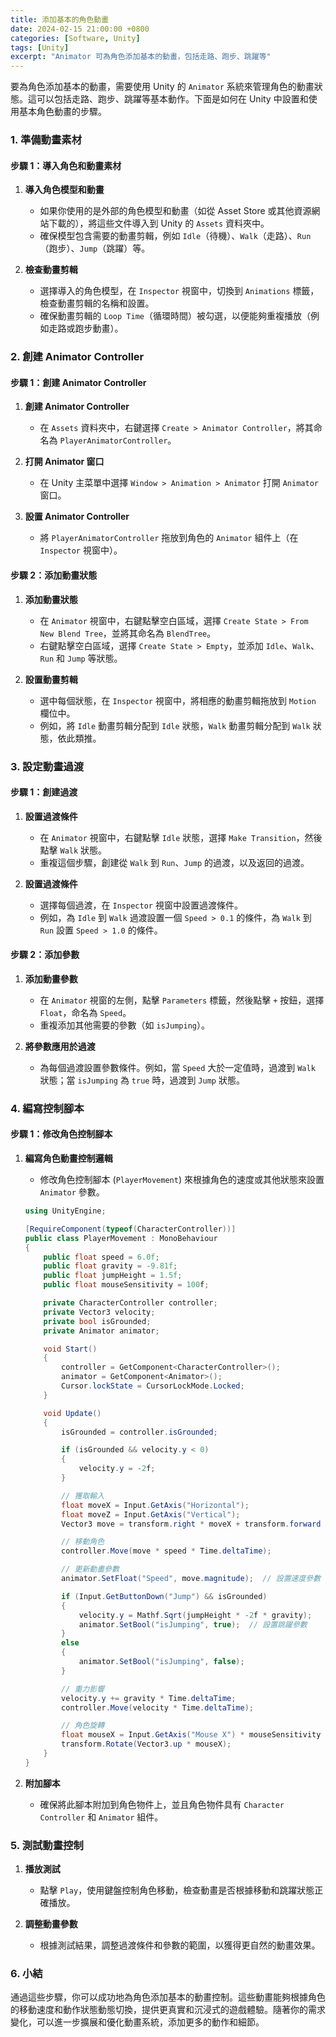 ```yaml
---
title: 添加基本的角色動畫
date: 2024-02-15 21:00:00 +0800
categories: [Software, Unity]
tags: [Unity] 
excerpt: "Animator 可為角色添加基本的動畫，包括走路、跑步、跳躍等"
---
```


要為角色添加基本的動畫，需要使用 Unity 的 `Animator` 系統來管理角色的動畫狀態。這可以包括走路、跑步、跳躍等基本動作。下面是如何在 Unity 中設置和使用基本角色動畫的步驟。

### **1. 準備動畫素材**

#### **步驟 1：導入角色和動畫素材**

1. **導入角色模型和動畫**
   - 如果你使用的是外部的角色模型和動畫（如從 Asset Store 或其他資源網站下載的），將這些文件導入到 Unity 的 `Assets` 資料夾中。
   - 確保模型包含需要的動畫剪輯，例如 `Idle`（待機）、`Walk`（走路）、`Run`（跑步）、`Jump`（跳躍）等。

2. **檢查動畫剪輯**
   - 選擇導入的角色模型，在 `Inspector` 視窗中，切換到 `Animations` 標籤，檢查動畫剪輯的名稱和設置。
   - 確保動畫剪輯的 `Loop Time`（循環時間）被勾選，以便能夠重複播放（例如走路或跑步動畫）。

### **2. 創建 Animator Controller**

#### **步驟 1：創建 Animator Controller**

1. **創建 Animator Controller**
   - 在 `Assets` 資料夾中，右鍵選擇 `Create > Animator Controller`，將其命名為 `PlayerAnimatorController`。

2. **打開 Animator 窗口**
   - 在 Unity 主菜單中選擇 `Window > Animation > Animator` 打開 `Animator` 窗口。

3. **設置 Animator Controller**
   - 將 `PlayerAnimatorController` 拖放到角色的 `Animator` 組件上（在 `Inspector` 視窗中）。

#### **步驟 2：添加動畫狀態**

1. **添加動畫狀態**
   - 在 `Animator` 視窗中，右鍵點擊空白區域，選擇 `Create State > From New Blend Tree`，並將其命名為 `BlendTree`。
   - 右鍵點擊空白區域，選擇 `Create State > Empty`，並添加 `Idle`、`Walk`、`Run` 和 `Jump` 等狀態。

2. **設置動畫剪輯**
   - 選中每個狀態，在 `Inspector` 視窗中，將相應的動畫剪輯拖放到 `Motion` 欄位中。
   - 例如，將 `Idle` 動畫剪輯分配到 `Idle` 狀態，`Walk` 動畫剪輯分配到 `Walk` 狀態，依此類推。

### **3. 設定動畫過渡**

#### **步驟 1：創建過渡**

1. **設置過渡條件**
   - 在 `Animator` 視窗中，右鍵點擊 `Idle` 狀態，選擇 `Make Transition`，然後點擊 `Walk` 狀態。
   - 重複這個步驟，創建從 `Walk` 到 `Run`、`Jump` 的過渡，以及返回的過渡。

2. **設置過渡條件**
   - 選擇每個過渡，在 `Inspector` 視窗中設置過渡條件。
   - 例如，為 `Idle` 到 `Walk` 過渡設置一個 `Speed > 0.1` 的條件，為 `Walk` 到 `Run` 設置 `Speed > 1.0` 的條件。

#### **步驟 2：添加參數**

1. **添加動畫參數**
   - 在 `Animator` 視窗的左側，點擊 `Parameters` 標籤，然後點擊 `+` 按鈕，選擇 `Float`，命名為 `Speed`。
   - 重複添加其他需要的參數（如 `isJumping`）。

2. **將參數應用於過渡**
   - 為每個過渡設置參數條件。例如，當 `Speed` 大於一定值時，過渡到 `Walk` 狀態；當 `isJumping` 為 `true` 時，過渡到 `Jump` 狀態。

### **4. 編寫控制腳本**

#### **步驟 1：修改角色控制腳本**

1. **編寫角色動畫控制邏輯**
   - 修改角色控制腳本 (`PlayerMovement`) 來根據角色的速度或其他狀態來設置 `Animator` 參數。

   ```csharp
   using UnityEngine;

   [RequireComponent(typeof(CharacterController))]
   public class PlayerMovement : MonoBehaviour
   {
       public float speed = 6.0f;
       public float gravity = -9.81f;
       public float jumpHeight = 1.5f;
       public float mouseSensitivity = 100f;

       private CharacterController controller;
       private Vector3 velocity;
       private bool isGrounded;
       private Animator animator;

       void Start()
       {
           controller = GetComponent<CharacterController>();
           animator = GetComponent<Animator>();
           Cursor.lockState = CursorLockMode.Locked;
       }

       void Update()
       {
           isGrounded = controller.isGrounded;

           if (isGrounded && velocity.y < 0)
           {
               velocity.y = -2f;
           }

           // 獲取輸入
           float moveX = Input.GetAxis("Horizontal");
           float moveZ = Input.GetAxis("Vertical");
           Vector3 move = transform.right * moveX + transform.forward * moveZ;

           // 移動角色
           controller.Move(move * speed * Time.deltaTime);

           // 更新動畫參數
           animator.SetFloat("Speed", move.magnitude);  // 設置速度參數

           if (Input.GetButtonDown("Jump") && isGrounded)
           {
               velocity.y = Mathf.Sqrt(jumpHeight * -2f * gravity);
               animator.SetBool("isJumping", true);  // 設置跳躍參數
           }
           else
           {
               animator.SetBool("isJumping", false);
           }

           // 重力影響
           velocity.y += gravity * Time.deltaTime;
           controller.Move(velocity * Time.deltaTime);

           // 角色旋轉
           float mouseX = Input.GetAxis("Mouse X") * mouseSensitivity * Time.deltaTime;
           transform.Rotate(Vector3.up * mouseX);
       }
   }
   ```

2. **附加腳本**
   - 確保將此腳本附加到角色物件上，並且角色物件具有 `Character Controller` 和 `Animator` 組件。

### **5. 測試動畫控制**

1. **播放測試**
   - 點擊 `Play`，使用鍵盤控制角色移動，檢查動畫是否根據移動和跳躍狀態正確播放。

2. **調整動畫參數**
   - 根據測試結果，調整過渡條件和參數的範圍，以獲得更自然的動畫效果。

### **6. 小結**

通過這些步驟，你可以成功地為角色添加基本的動畫控制。這些動畫能夠根據角色的移動速度和動作狀態動態切換，提供更真實和沉浸式的遊戲體驗。隨著你的需求變化，可以進一步擴展和優化動畫系統，添加更多的動作和細節。
